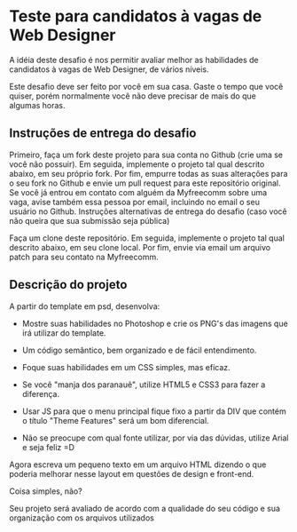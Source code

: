 
Teste para candidatos à vagas de Web Designer
=======================================

A idéia deste desafio é nos permitir avaliar melhor as habilidades de candidatos à vagas de Web Designer, de vários níveis.

Este desafio deve ser feito por você em sua casa. Gaste o tempo que você quiser, porém normalmente você não deve precisar de mais do que algumas horas.

## Instruções de entrega do desafio

Primeiro, faça um fork deste projeto para sua conta no Github (crie uma se você não possuir).
Em seguida, implemente o projeto tal qual descrito abaixo, em seu próprio fork.
Por fim, empurre todas as suas alterações para o seu fork no Github e envie um pull request para este repositório original. Se você já entrou em contato com alguém da Myfreecomm sobre uma vaga, avise também essa pessoa por email, incluindo no email o seu usuário no Github.
Instruções alternativas de entrega do desafio (caso você não queira que sua submissão seja pública)

Faça um clone deste repositório.
Em seguida, implemente o projeto tal qual descrito abaixo, em seu clone local.
Por fim, envie via email um arquivo patch para seu contato na Myfreecomm.

## Descrição do projeto

A partir do template em psd, desenvolva:

- Mostre suas habilidades no Photoshop e crie os PNG's das imagens que irá utilizar do template.

- Um código semântico, bem organizado e de fácil entendimento.

- Foque suas habilidades em um CSS simples, mas eficaz.

- Se você "manja dos paranauê", utilize HTML5 e CSS3 para fazer a diferença. 

- Usar JS para que o menu principal fique fixo a partir da DIV que contém o título "Theme Features" será um bom diferencial.

- Não se preocupe com qual fonte utilizar, por via das dúvidas, utilize Arial e seja feliz =D

Agora escreva um pequeno texto em um arquivo HTML dizendo o que poderia melhorar nesse layout em questões de design e front-end.

Coisa simples, não?



Seu projeto será avaliado de acordo com a qualidade do seu código e sua organização com os arquivos utilizados
